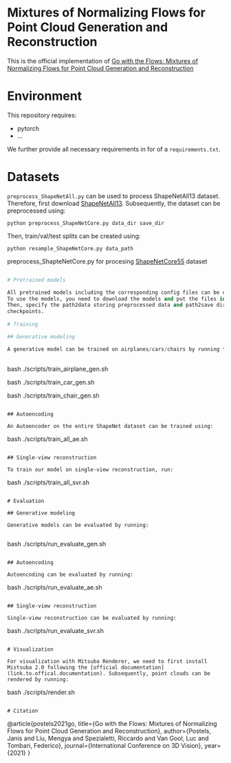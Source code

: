 # Mixtures of Normalizing Flows for Point Cloud Generation and Reconstruction
This is the official implementation of [Go with the Flows: Mixtures of Normalizing Flows for Point Cloud Generation and Reconstruction](https://arxiv.org/abs/2106.03135)

# Environment

This repository requires:

- pytorch
- ...

We further provide all necessary requirements in for of a `requirements.txt`.

# Datasets

`preprocess_ShapeNetAll.py` can be used to process ShapeNetAll13 dataset. Therefore, first download [ShapeNetAll13](https://shapenet.org/). Subsequently, the dataset can be preprocessed using:
  
```python preprocess_ShapeNetCore.py data_dir save_dir```

Then, train/val/test splits can be created using:
  
```python resample_ShapeNetCore.py data_path```
  
preprocess_ShapteNetCore.py for procesing [ShapeNetCore55](https://shapenet.org/) dataset
  
```python preprocess_ShapeNetAll.py shapenetcore.v1_data_dir shapenetall13_data_dir save_dir

# Pretrained models

All pretrained models including the corresponding config files can be downloaded [here](https://drive.google.com/drive/folders/1fkVBVqxy2_zTevwd3WdnROPreYke-zuU?usp=sharing).
To use the models, you need to download the models and put the files in the root directory `.`.
Then, specify the path2data storing preprocessed data and path2save directory storing all saved
checkpoints.
  
# Training

## Generative modeling

A generative model can be trained on airplanes/cars/chairs by running the corresponding subsequent command:
 
``` 
bash ./scripts/train_airplane_gen.sh
  
bash ./scripts/train_car_gen.sh
  
bash ./scripts/train_chair_gen.sh
```

## Autoencoding

An Autoencoder on the entire ShapeNet dataset can be trained using:

```
bash ./scripts/train_all_ae.sh
```

## Single-view reconstruction

To train our model on single-view reconstruction, run:

```
bash ./scripts/train_all_svr.sh
```

# Evaluation

## Generative modeling

Generative models can be evaluated by running:
 
```
bash ./scripts/run_evaluate_gen.sh
```

## Autoencoding

Autoencoding can be evaluated by running:

```
bash ./scripts/run_evaluate_ae.sh
```

## Single-view reconstruction

Single-view reconstruction can be evaluated by running:

```
bash ./scripts/run_evaluate_svr.sh
```

# Visualization

For visualization with Mitsuba Renderer, we need to first install Mistsuba 2.0 following the [official documentation](link.to.offical.documentation). Subsequently, point clouds can be rendered by running:

```
bash ./scripts/render.sh
```

# Citation

```
@article{postels2021go,
  title={Go with the Flows: Mixtures of Normalizing Flows for Point Cloud Generation and Reconstruction},
  author={Postels, Janis and Liu, Mengya and Spezialetti, Riccardo and Van Gool, Luc and Tombari, Federico},
  journal={International Conference on 3D Vision},
  year={2021}
}
```





